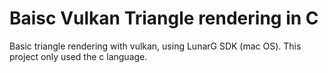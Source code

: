 #  Baisc Vulkan Triangle rendering in C 

Basic triangle rendering with vulkan, using LunarG SDK (mac OS). This project only used the c language.


